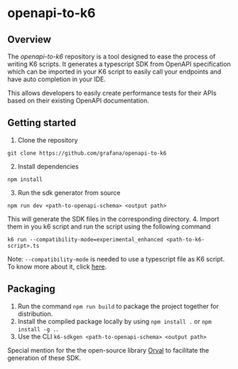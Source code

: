# openapi-to-k6

## Overview

The *openapi-to-k6* repository is a tool designed to ease the process of writing K6 scripts.
It generates a typescript SDK from OpenAPI specification which can be imported in your K6 script to
easily call your endpoints and have auto completion in your IDE.

This allows developers to easily create performance tests for their APIs based on their existing
OpenAPI documentation.

## Getting started

1. Clone the repository
```shell
git clone https://github.com/grafana/openapi-to-k6
```
2. Install dependencies
```shell
npm install
```
3. Run the sdk generator from source
```shell
npm run dev <path-to-openapi-schema> <output path>
```
This will generate the SDK files in the corresponding directory.
4. Import them in you k6 script and run the script using the following command
```shell
k6 run --compatibility-mode=experimental_enhanced <path-to-k6-script>.ts
```
Note: `--compatibility-mode` is needed to use a typescript file as K6 script. To know more about it, click [here](https://grafana.com/docs/k6/latest/using-k6/javascript-typescript-compatibility-mode/).


## Packaging
1. Run the command `npm run build` to package the project together for distribution.
2. Install the compiled package locally by using `npm install .` or `npm install -g .`.
3. Use the CLI `k6-sdkgen <path-to-openapi-schema> <output path>`

Special mention for the the open-source library [Orval](https://orval.dev/) to facilitate the generation of these SDK.